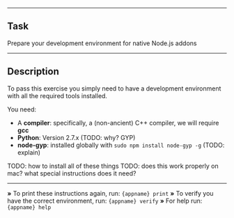 ----------------------------------------------------------------------

## Task

Prepare your development environment for native Node.js addons

----------------------------------------------------------------------

## Description

To pass this exercise you simply need to have a development environment with all the required tools installed.

You need:

 * A **compiler**: specifically, a (non-ancient) C++ compiler, we will require **gcc**
 * **Python**: Version 2.7.x (TODO: why? GYP)
 * **node-gyp**: installed globally with `sudo npm install node-gyp -g` (TODO: explain)

TODO: how to install all of these things
TODO: does this work properly on mac? what special instructions does it need?

----------------------------------------------------------------------

 __»__ To print these instructions again, run: `{appname} print`
 __»__ To verify you have the correct environment, run: `{appname} verify`
 __»__ For help run: `{appname} help`
